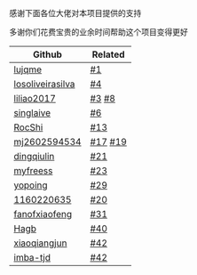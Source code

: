 感谢下面各位大佬对本项目提供的支持

多谢你们花费宝贵的业余时间帮助这个项目变得更好

| Github                                                  | Related                                                                                                                     |
| --------                                                | ---------                                                                                                                   |
| [lujqme](https://github.com/lujqme)                     | [#1](https://github.com/leisurelicht/wtfpython-cn/pull/1)                                                                   |
| [losoliveirasilva](https://github.com/losoliveirasilva) | [#4](https://github.com/leisurelicht/wtfpython-cn/pull/4)                                                                   |
| [liliao2017](https://github.com/liliao2017)             | [#3](https://github.com/leisurelicht/wtfpython-cn/issues/3) [#8](https://github.com/leisurelicht/wtfpython-cn/issues/8)     |
| [singlaive](https://github.com/singlaive)               | [#6](https://github.com/leisurelicht/wtfpython-cn/issues/6)                                                                 |
| [RocShi](https://github.com/RocShi)                     | [#13](https://github.com/leisurelicht/wtfpython-cn/issues/13)                                                               |
| [mj2602594534](https://github.com/mj2602594534)         | [#17](https://github.com/leisurelicht/wtfpython-cn/issues/17) [#19](https://github.com/leisurelicht/wtfpython-cn/issues/19) |
| [dingqiulin](https://github.com/dingqiulin)             | [#21](https://github.com/leisurelicht/wtfpython-cn/issues/21)                                                               |
| [myfreess](https://github.com/myfreess)                 | [#23](https://github.com/leisurelicht/wtfpython-cn/issues/23)                                                               |
| [yopoing](https://github.com/yopoing)                   | [#29](https://github.com/leisurelicht/wtfpython-cn/issues/29)                                                               |
| [1160220635](https://github.com/1160220635)             | [#20](https://github.com/leisurelicht/wtfpython-cn/pull/20)                                                                 |
| [fanofxiaofeng](https://github.com/fanofxiaofeng)       | [#31](https://github.com/leisurelicht/wtfpython-cn/pull/31)                                                                 |
| [Hagb](https://github.com/Hagb)                         | [#40](https://github.com/leisurelicht/wtfpython-cn/pull/40)                                                                 |
| [xiaoqiangjun](https://github.com/xiaoqiangjun)         | [#42](https://github.com/leisurelicht/wtfpython-cn/issues/42)                                                               |
| [imba-tjd](https://github.com/imba-tjd)                 | [#42](https://github.com/leisurelicht/wtfpython-cn/issues/42)                                                               |
